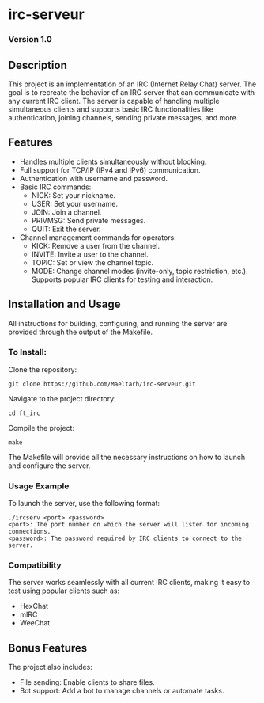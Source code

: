 # irc-serveur
### Version 1.0
## Description
This project is an implementation of an IRC (Internet Relay Chat) server. The goal is to recreate the behavior of an IRC server that can communicate with any current IRC client. The server is capable of handling multiple simultaneous clients and supports basic IRC functionalities like authentication, joining channels, sending private messages, and more.
## Features
- Handles multiple clients simultaneously without blocking.
- Full support for TCP/IP (IPv4 and IPv6) communication.
- Authentication with username and password.
- Basic IRC commands:
  - NICK: Set your nickname.
  - USER: Set your username.
  - JOIN: Join a channel.
  - PRIVMSG: Send private messages.
  - QUIT: Exit the server.
- Channel management commands for operators:
  - KICK: Remove a user from the channel.
  - INVITE: Invite a user to the channel.
  - TOPIC: Set or view the channel topic.
  - MODE: Change channel modes (invite-only, topic restriction, etc.).
Supports popular IRC clients for testing and interaction.
## Installation and Usage

All instructions for building, configuring, and running the server are provided through the output of the Makefile.

### To Install:

Clone the repository:
```
git clone https://github.com/Maeltarh/irc-serveur.git
```
Navigate to the project directory:
```
cd ft_irc
```
Compile the project:
```
make
```
The Makefile will provide all the necessary instructions on how to launch and configure the server.

### Usage Example
To launch the server, use the following format:
```
./ircserv <port> <password>
<port>: The port number on which the server will listen for incoming connections.
<password>: The password required by IRC clients to connect to the server.
```
### Compatibility
The server works seamlessly with all current IRC clients, making it easy to test using popular clients such as:
- HexChat
- mIRC
- WeeChat

## Bonus Features
The project also includes:
- File sending: Enable clients to share files.
- Bot support: Add a bot to manage channels or automate tasks.
